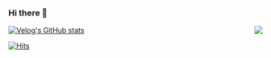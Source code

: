 ### Hi there 👋

<img align='right' src="https://mazassumnida.wtf/api/v2/generate_badge?boj=s_infinite">

[![Velog's GitHub stats](https://velog-readme-2.vercel.app/api/badge-stats?color=dark&name=shrewslampe)](https://velog.io/@shrewslampe)

<!--
**shrewslampe/shrewslampe** is a ✨ _special_ ✨ repository because its `README.md` (this file) appears on your GitHub profile.

Here are some ideas to get you started:

- 🔭 I’m currently working on ...
- 🌱 I’m currently learning ...
- 👯 I’m looking to collaborate on ...
- 🤔 I’m looking for help with ...
- 💬 Ask me about ...
- 📫 How to reach me: ...
- 😄 Pronouns: ...
- ⚡ Fun fact: ...
-->



[![Hits](https://hits.seeyoufarm.com/api/count/incr/badge.svg?url=https%3A%2F%2Fgithub.com%2Fddullgi&count_bg=%2379C83D&title_bg=%23555555&icon=&icon_color=%23E7E7E7&title=hits&edge_flat=false)](https://hits.seeyoufarm.com)
